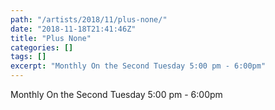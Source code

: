 ```yaml
---
path: "/artists/2018/11/plus-none/"
date: "2018-11-18T21:41:46Z"
title: "Plus None"
categories: []
tags: []
excerpt: "Monthly On the Second Tuesday 5:00 pm - 6:00pm"
---
```


Monthly On the Second Tuesday 5:00 pm - 6:00pm